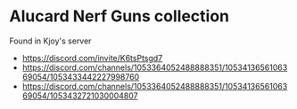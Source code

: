 # Alucard Nerf Guns collection

Found in Kjoy's server

- https://discord.com/invite/K6tsPtsgd7
- https://discord.com/channels/1053364052488888351/1053413656106369054/1053433442227998760
- https://discord.com/channels/1053364052488888351/1053413656106369054/1053432721030004807